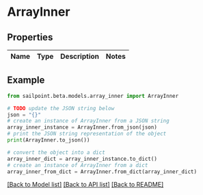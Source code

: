 # ArrayInner


## Properties

Name | Type | Description | Notes
------------ | ------------- | ------------- | -------------

## Example

```python
from sailpoint.beta.models.array_inner import ArrayInner

# TODO update the JSON string below
json = "{}"
# create an instance of ArrayInner from a JSON string
array_inner_instance = ArrayInner.from_json(json)
# print the JSON string representation of the object
print(ArrayInner.to_json())

# convert the object into a dict
array_inner_dict = array_inner_instance.to_dict()
# create an instance of ArrayInner from a dict
array_inner_from_dict = ArrayInner.from_dict(array_inner_dict)
```
[[Back to Model list]](../README.md#documentation-for-models) [[Back to API list]](../README.md#documentation-for-api-endpoints) [[Back to README]](../README.md)


